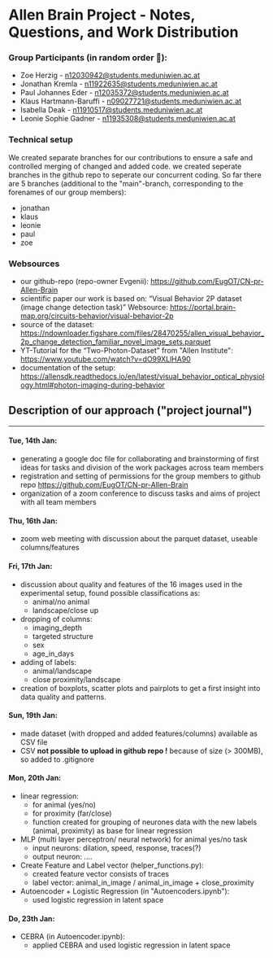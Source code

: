 # Allen Brain Project - Notes, Questions, and Work Distribution

### Group Participants (in random order 🙂):
- Zoe Herzig - n12030942@students.meduniwien.ac.at 
- Jonathan Kremla - n11922635@students.meduniwien.ac.at 
- Paul Johannes Eder - n12035372@students.meduniwien.ac.at 
- Klaus Hartmann-Baruffi - n09027721@students.meduniwien.ac.at 
- Isabella Deak - n11910517@students.meduniwien.ac.at 
- Leonie Sophie Gadner - n11935308@students.meduniwien.ac.at 

### Technical setup

We created separate branches for our contributions to ensure a safe and controlled merging of changed and added code.
we created seperate branches in the github repo to seperate our concurrent coding.
So far there are 5 branches (additional to the "main"-branch, corresponding to the forenames of our group members):
- jonathan
- klaus
- leonie
- paul
- zoe 

### Websources
- our github-repo (repo-owner Evgenii): <https://github.com/EugOT/CN-pr-Allen-Brain>
- scientific paper our work is based on: “Visual Behavior 2P dataset (image change detection task)”
 Websource: <https://portal.brain-map.org/circuits-behavior/visual-behavior-2p>
- source of the dataset: <https://ndownloader.figshare.com/files/28470255/allen_visual_behavior_2p_change_detection_familiar_novel_image_sets.parquet>
- YT-Tutorial for the “Two-Photon-Dataset” from "Allen Institute": <https://www.youtube.com/watch?v=dO99XLlHA90>
- documentation of the setup: <https://allensdk.readthedocs.io/en/latest/visual_behavior_optical_physiology.html#photon-imaging-during-behavior>

## Description of our approach ("project journal")
---
#### Tue, 14th Jan:
- generating a google doc file for collaborating and brainstorming of first ideas for tasks and division of the work packages across team members
- registration and setting of permissions for the group members to github repo <https://github.com/EugOT/CN-pr-Allen-Brain>
- organization of a zoom conference to discuss tasks and aims of project with all team members
#### Thu, 16th Jan:
- zoom web meeting with discussion about the parquet dataset, useable columns/features 
#### Fri, 17th Jan:
- discussion about quality and features of the 16 images used in the experimental setup, found possible classifications as:  
   - animal/no animal
   - landscape/close up
- dropping of columns:
    - imaging_depth
    - targeted structure
    - sex
    - age_in_days
- adding of labels:
    - animal/landscape
    - close proximity/landscape
- creation of boxplots, scatter plots and pairplots to get a first insight into data quality and patterns.
#### Sun, 19th Jan:
- made dataset (with dropped and added features/columns) available as CSV file
- CSV **not possible to upload in github repo !** because of size (> 300MB), so added to .gitignore
#### Mon, 20th Jan:
- linear regression:
    - for animal (yes/no)
    - for proximity (far/close)
    - function created for grouping of neurones data with the new labels (animal, proximity) as base for linear regression
- MLP (multi layer perceptron/ neural network) for animal yes/no task
    - input neurons: dilation, speed, response, traces(?)
    - output neuron: ....
- Create Feature and Label vector (helper_functions.py):
    - created feature vector consists of traces 
    - label vector: animal_in_image / animal_in_image + close_proximity
- Autoencoder + Logistic Regression (in "Autoencoders.ipynb"):
    - used logistic regression in latent space
#### Do, 23th Jan:
- CEBRA (in Autoencoder.ipynb):
    - applied CEBRA and used logistic regression in latent space
